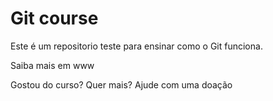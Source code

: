 # Git course

Este é um repositorio teste para ensinar como o Git funciona.

Saiba mais em www

Gostou do curso? Quer mais? Ajude com uma doação

